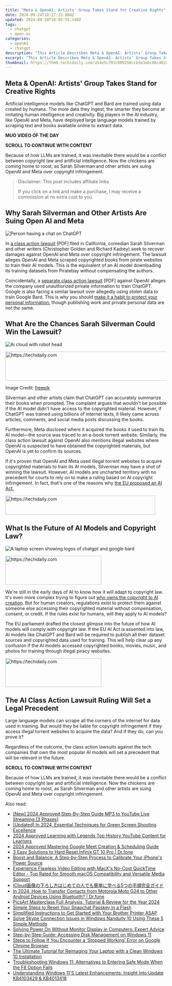 ```yaml
---
title: "Meta & OpenAI: Artists' Group Takes Stand for Creative Rights"
date: 2024-09-24T18:27:25.804Z
updated: 2024-09-28T18:05:55.140Z
tags:
  - chatgpt
  - open-ai
categories:
  - openAI
  - chatgpt
description: "This Article Describes Meta & OpenAI: Artists' Group Takes Stand for Creative Rights"
excerpt: "This Article Describes Meta & OpenAI: Artists' Group Takes Stand for Creative Rights"
thumbnail: https://thmb.techidaily.com/a54e5c701c009258ccb5e3ebc68c482a0352d900bfe7620286533aaa04ebdf62.png
---
```


## Meta & OpenAI: Artists' Group Takes Stand for Creative Rights

 Artificial intelligence models like ChatGPT and Bard are trained using data created by humans. The more data they ingest, the smarter they become at imitating human intelligence and creativity. Big players in the AI industry, like OpenAI and Meta, have deployed large language models trained by scraping text and books available online to extract data.

**MUO VIDEO OF THE DAY**

**SCROLL TO CONTINUE WITH CONTENT**

 Because of how LLMs are trained, it was inevitable there would be a conflict between copyright law and artificial intelligence. Now the chickens are coming home to roost, as Sarah Silverman and other artists are suing OpenAI and Meta over copyright infringement.

>  Disclaimer: This post includes affiliate links
>
>  If you click on a link and make a purchase, I may receive a commission at no extra cost to you.
>

## Why Sarah Silverman and Other Artists Are Suing Open AI and Meta

![Person having a chat on ChatGPT](https://thmb.techidaily.com/7a686a1b526676a12878d5e404ff256d91c8737d5163c7ab05139a28f15cb6cd.jpg)

 In [a class action lawsuit](https://llmlitigation.com/pdf/03416/silverman-openai-complaint.pdf) \[PDF\] filed in California, comedian Sarah Silverman and other writers (Christopher Golden and Richard Kadrey) seek to recover damages against OpenAI and Meta over copyright infringement. The lawsuit alleges OpenAI and Meta scraped copyrighted books from pirate websites to train their AI models. This is the equivalent of an AI model downloading its training datasets from Piratebay without compensating the authors.

 Coincidentally, a [separate class action lawsuit](https://storage.courtlistener.com/recap/gov.uscourts.cand.414822/gov.uscourts.cand.414822.1.0%5F1.pdf) \[PDF\] against OpenAI alleges the company used unauthorized private information to train ChatGPT. Google is also facing a similar lawsuit over allegedly using stolen data to train Google Bard. This is why you should [make it a habit to protect your personal information](https://www.makeuseof.com/online-safety-habits-data-privacy/), though publishing work and private personal data are not the same.

## What Are the Chances Sarah Silverman Could Win the Lawsuit?

![Ai cloud with robot head](https://static1.makeuseofimages.com/wordpress/wp-content/uploads/2023/06/ai-cloud-with-robot-head.jpg)

<!-- affiliate ads begin -->
<a href="https://appsumo.8odi.net/c/5597632/2132162/7443" target="_top" id="2132162">
  <img src="//a.impactradius-go.com/display-ad/7443-2132162" border="0" alt="https://techidaily.com" width="728" height="90"/>
</a>
<img height="0" width="0" src="https://appsumo.8odi.net/i/5597632/2132162/7443" style="position:absolute;visibility:hidden;" border="0" />
<!-- affiliate ads end -->

Image Credit: [freepik](https://www.freepik.com/free-photo/ai-cloud-with-robot-head%5F32471117.htm)

 Silverman and other artists claim that ChatGPT can accurately summarize their books when prompted. The complaint argues that wouldn't be possible if the AI model didn't have access to the copyrighted material. However, if ChatGPT was trained using billions of internet texts, it likely came across articles, comments, and social media posts discussing the books.

 Furthermore, Meta disclosed where it acquired the books it used to train its AI model—the source was traced to an e-book torrent website. Similarly, the class action lawsuit against OpenAI also mentions illegal websites where OpenAI is suspected to have obtained the copyrighted materials, but OpenAI is yet to confirm its sources.

 If it's proven that OpenAI and Meta used illegal torrent websites to acquire copyrighted materials to train its AI models, Silverman may have a shot of winning the lawsuit. However, AI models are uncharted territory with no precedent for courts to rely on to make a ruling based on AI copyright infringement. In fact, that's one of the reasons why [the EU proposed an AI Act.](https://www.makeuseof.com/what-is-the-eu-ai-act-how-would-it-affect-chatgpt/)

<!-- affiliate ads begin -->
<a href="https://25home.pxf.io/c/5597632/2148648/16836" target="_top" id="2148648">
  <img src="//a.impactradius-go.com/display-ad/16836-2148648" border="0" alt="https://techidaily.com" width="468" height="60"/>
</a>
<img height="0" width="0" src="https://25home.pxf.io/i/5597632/2148648/16836" style="position:absolute;visibility:hidden;" border="0" />
<!-- affiliate ads end -->

## What Is the Future of AI Models and Copyright Law?

![A laptop screen showing logos of chatgpt and google bard](https://static1.makeuseofimages.com/wordpress/wp-content/uploads/2023/06/google-bard-vs-chatgpt-for-coding.jpg)

<!-- affiliate ads begin -->
<a href="https://aligracehair.sjv.io/c/5597632/1997630/19272" target="_top" id="1997630">
  <img src="//a.impactradius-go.com/display-ad/19272-1997630" border="0" alt="https://techidaily.com" width="300" height="90"/>
</a>
<img height="0" width="0" src="https://aligracehair.sjv.io/i/5597632/1997630/19272" style="position:absolute;visibility:hidden;" border="0" />
<!-- affiliate ads end -->

 We're still in the early days of AI to know how it will adapt to copyright law. It's even more complex trying to figure out [who owns the copyright to AI creation](https://www.makeuseof.com/who-owns-copyright-to-ai-creations/). But for human creators, regulations exist to protect them against someone else accessing their copyrighted material without compensation, consent, or credit. If the rules exist for humans, will they apply to AI models?

 The EU parliament drafted the closest glimpse into the future of how AI models will comply with copyright law. If the EU AI Act is assented into law, AI models like ChatGPT and Bard will be required to publish all their dataset sources and copyrighted data used for training. This will help clear up any confusion if the AI models accessed copyrighted books, movies, music, and photos for training through illegal piracy websites.

<!-- affiliate ads begin -->
<a href="https://aligracehair.sjv.io/c/5597632/1885928/19272" target="_top" id="1885928">
  <img src="//a.impactradius-go.com/display-ad/19272-1885928" border="0" alt="https://techidaily.com" width="300" height="90"/>
</a>
<img height="0" width="0" src="https://aligracehair.sjv.io/i/5597632/1885928/19272" style="position:absolute;visibility:hidden;" border="0" />
<!-- affiliate ads end -->

## The AI Class Action Lawsuit Ruling Will Set a Legal Precedent

 Large language models can scrape all the corners of the internet for data used in training. But would they be liable for copyright infringement if they access illegal torrent websites to acquire the data? And if they do, can you prove it?

 Regardless of the outcome, the class action lawsuits against the tech companies that own the most popular AI models will set a precedent that will be relevant in the future.

**SCROLL TO CONTINUE WITH CONTENT**

 Because of how LLMs are trained, it was inevitable there would be a conflict between copyright law and artificial intelligence. Now the chickens are coming home to roost, as Sarah Silverman and other artists are suing OpenAI and Meta over copyright infringement.

<ins class="adsbygoogle"
     style="display:block"
     data-ad-format="autorelaxed"
     data-ad-client="ca-pub-7571918770474297"
     data-ad-slot="1223367746"></ins>

<ins class="adsbygoogle"
     style="display:block"
     data-ad-client="ca-pub-7571918770474297"
     data-ad-slot="8358498916"
     data-ad-format="auto"
     data-full-width-responsive="true"></ins>

<span class="atpl-alsoreadstyle">Also read:</span>
<div><ul>
<li><a href="https://youtube-web.techidaily.com/024-approved-step-by-step-guide-mp3-to-youtube-live-streaming-3-phases/"><u>[New] 2024 Approved Step-By-Step Guide MP3 to YouTube Live Streaming [3 Phases]</u></a></li>
<li><a href="https://fox-helps.techidaily.com/updated-in-2024-essential-techniques-for-green-screen-shooting-excellence/"><u>[Updated] In 2024, Essential Techniques for Green Screen Shooting Excellence</u></a></li>
<li><a href="https://youtube-stream.techidaily.com/2024-approved-learning-with-legends-top-history-youtube-content-for-learners/"><u>2024 Approved Learning with Legends Top History YouTube Content for Learners</u></a></li>
<li><a href="https://on-screen-recording.techidaily.com/2024-approved-mastering-google-meet-creation-and-scheduling-guide/"><u>2024 Approved Mastering Google Meet Creation & Scheduling Guide</u></a></li>
<li><a href="https://phone-solutions.techidaily.com/3-easy-solutions-to-hard-reset-infinix-gt-10-pro-drfone-by-drfone-reset-android-reset-android/"><u>3 Easy Solutions to Hard Reset Infinix GT 10 Pro | Dr.fone</u></a></li>
<li><a href="https://fox-that.techidaily.com/boost-and-balance-a-step-by-step-process-to-calibrate-your-iphones-power-source/"><u>Boost and Balance: A Step-by-Step Process to Calibrate Your iPhone's Power Source</u></a></li>
<li><a href="https://some-guidance.techidaily.com/experience-flawless-video-editing-with-macxs-no-cost-quicktime-editor-top-rated-for-smooth-macos-compatibility-and-versatile-media-support/"><u>Experience Flawless Video Editing with MacX's No-Cost QuickTime Editor - Top Rated for Smooth macOS Compatibility and Versatile Media Support</u></a></li>
<li><a href="https://vp-tips.techidaily.com/icloud5/"><u>ICloud画像の下ろし方はじめての人でも簡単に学べる5つの手順完全ガイド</u></a></li>
<li><a href="https://android-transfer.techidaily.com/in-2024-how-to-transfer-contacts-from-motorola-moto-g24-to-other-android-devices-using-bluetooth-drfone-by-drfone-transfer-from-android-transfer-from-android/"><u>In 2024, How to Transfer Contacts from Motorola Moto G24 to Other Android Devices Using Bluetooth? | Dr.fone</u></a></li>
<li><a href="https://fox-info.techidaily.com/picsart-masterclass-full-analysis-tutorial-and-review-for-the-year-2024/"><u>PicsArt Masterclass Full Analysis, Tutorial & Review for the Year 2024</u></a></li>
<li><a href="https://tech-savvy.techidaily.com/simple-steps-to-reset-your-snapchat-passkey-in-a-flash/"><u>Simple Steps to Reset Your Snapchat Passkey in a Flash</u></a></li>
<li><a href="https://tech-savvy.techidaily.com/simplified-instructions-to-get-started-with-your-brother-printer-asap/"><u>Simplified Instructions to Get Started with Your Brother Printer ASAP</u></a></li>
<li><a href="https://tech-savvy.techidaily.com/solve-skype-connection-issues-in-windows-nanduity-10-using-these-5-simple-methods/"><u>Solve Skype Connection Issues in Windows Nanduity 10 Using These 5 Simple Methods</u></a></li>
<li><a href="https://tech-savvy.techidaily.com/solving-power-on-without-monitor-display-in-computers-expert-advice/"><u>Solving Power On Without Monitor Display in Computers: Expert Advice</u></a></li>
<li><a href="https://tech-savvy.techidaily.com/step-by-step-guide-accessing-disk-management-on-windows-11/"><u>Step-by-Step Guide: Accessing Disk Management on Windows 11</u></a></li>
<li><a href="https://tech-savvy.techidaily.com/steps-to-follow-if-you-encounter-a-stopped-working-error-on-google-chrome-browser/"><u>Steps to Follow If You Encounter a ‘Stopped Working’ Error on Google Chrome Browser</u></a></li>
<li><a href="https://tech-savvy.techidaily.com/the-ultimate-tutorial-for-reimaging-your-laptop-with-a-clean-windows-10-installation/"><u>The Ultimate Tutorial for Reimaging Your Laptop with a Clean Windows 10 Installation</u></a></li>
<li><a href="https://tech-savvy.techidaily.com/troubleshooting-windows-11-alternatives-to-entering-safe-mode-when-the-f8-option-fails/"><u>Troubleshooting Windows 11: Alternatives to Entering Safe Mode When the F8 Option Fails</u></a></li>
<li><a href="https://tech-savvy.techidaily.com/understanding-windows-11s-latest-enhancements-insight-into-update-kb4103429-and-kb4013418/"><u>Understanding Windows 11'S Latest Enhancements: Insight Into Update KB4103429 & KB4013418</u></a></li>
</ul></div>

